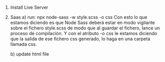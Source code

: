 1. Install Live Server
2. Saas
    a) run: npx node-sass -w style.scss -o css
    Con esto lo que estamos diciendo es que Node Sass deberá estar en modo vigilante sobre el fichero style.scss de modo que al guardar el fichero, lance un proceso de compilación. Y con el atributo -o css le estamos diciendo que la salida de ese fichero css generado, lo haga en una carpeta llamada css.

    b) update html file
    <link rel="stylesheet" href="css/style.css" type="text/css" />